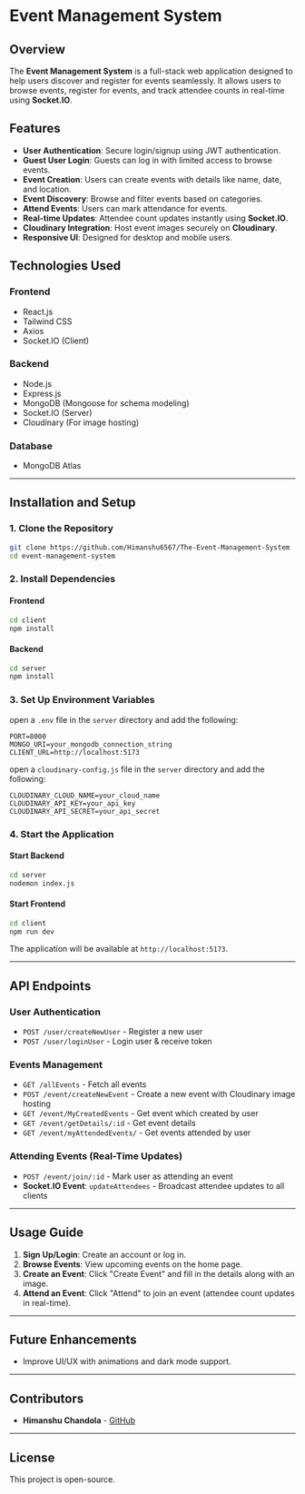 # Event Management System

## Overview
The **Event Management System** is a full-stack web application designed to help users discover and register for events seamlessly. It allows users to browse events, register for events, and track attendee counts in real-time using **Socket.IO**.

## Features
- **User Authentication**: Secure login/signup using JWT authentication.
- **Guest User Login**: Guests can log in with limited access to browse events.
- **Event Creation**: Users can create events with details like name, date, and location.
- **Event Discovery**: Browse and filter events based on categories.
- **Attend Events**: Users can mark attendance for events.
- **Real-time Updates**: Attendee count updates instantly using **Socket.IO**.
- **Cloudinary Integration**: Host event images securely on **Cloudinary**.
- **Responsive UI**: Designed for desktop and mobile users.

## Technologies Used
### **Frontend**
- React.js
- Tailwind CSS
- Axios
- Socket.IO (Client)

### **Backend**
- Node.js
- Express.js
- MongoDB (Mongoose for schema modeling)
- Socket.IO (Server)
- Cloudinary (For image hosting)

### **Database**
- MongoDB Atlas

---
## Installation and Setup

### **1. Clone the Repository**
```sh
git clone https://github.com/Himanshu6567/The-Event-Management-System
cd event-management-system
```

### **2. Install Dependencies**
#### **Frontend**
```sh
cd client
npm install
```

#### **Backend**
```sh
cd server
npm install
```

### **3. Set Up Environment Variables**
open a `.env` file in the `server` directory and add the following:
```env
PORT=8000
MONGO_URI=your_mongodb_connection_string
CLIENT_URL=http://localhost:5173
```

open a `cloudinary-config.js` file in the `server` directory and add the following:
```
CLOUDINARY_CLOUD_NAME=your_cloud_name
CLOUDINARY_API_KEY=your_api_key
CLOUDINARY_API_SECRET=your_api_secret
```

### **4. Start the Application**
#### **Start Backend**
```sh
cd server
nodemon index.js
```

#### **Start Frontend**
```sh
cd client
npm run dev
```

The application will be available at `http://localhost:5173`.

---
## API Endpoints
### **User Authentication**
- `POST /user/createNewUser` - Register a new user
- `POST /user/loginUser` - Login user & receive token

### **Events Management**
- `GET /allEvents` - Fetch all events
- `POST /event/createNewEvent` - Create a new event with Cloudinary image hosting
- `GET /event/MyCreatedEvents` - Get event which created by user
- `GET /event/getDetails/:id` - Get event details
- `GET /event/myAttendedEvents/` - Get events attended by user

### **Attending Events (Real-Time Updates)**
- `POST /event/join/:id` - Mark user as attending an event
- **Socket.IO Event**: `updateAttendees` - Broadcast attendee updates to all clients

---
## Usage Guide
1. **Sign Up/Login**: Create an account or log in.
2. **Browse Events**: View upcoming events on the home page.
3. **Create an Event**: Click "Create Event" and fill in the details along with an image.
4. **Attend an Event**: Click "Attend" to join an event (attendee count updates in real-time).

---
## Future Enhancements
- Improve UI/UX with animations and dark mode support.

---
## Contributors
- **Himanshu Chandola** - [GitHub](https://github.com/Himanshu6567)

---
## License
This project is open-source.

